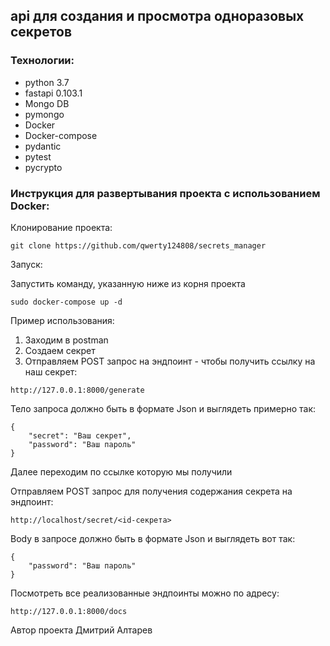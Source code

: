 ## api для создания и просмотра одноразовых секретов


### Технологии:
- python 3.7
- fastapi 0.103.1
- Mongo DB
- pymongo
- Docker
- Docker-compose
- pydantic
- pytest
- pycrypto

### Инструкция для развертывания проекта с использованием Docker:

Клонирование проекта:
```
git clone https://github.com/qwerty124808/secrets_manager
```
Запуск:

Запустить команду, указанную ниже из корня проекта 
```
sudo docker-compose up -d
```

Пример использования:

1. Заходим в postman
3. Создаем секрет
4. Отправляем POST запрос на эндпоинт - чтобы получить ссылку на наш секрет:
```
http://127.0.0.1:8000/generate
```

Тело запроса должно быть в формате Json и выглядеть примерно так:
```
{
    "secret": "Ваш секрет",
    "password": "Ваш пароль"
}
```
Далее переходим по ссылке которую мы получили 

Отправляем POST запрос для получения содержания секрета на эндпоинт:
```
http://localhost/secret/<id-секрета>
```
Body в запросе должно быть в формате Json и выглядеть вот так:
```
{
    "password": "Ваш пароль"
}
```
Посмотреть все реализованные эндпоинты можно по адресу:
```
http://127.0.0.1:8000/docs
```

Автор проекта Дмитрий Алтарев